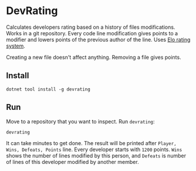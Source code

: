 # DevRating

Calculates developers rating based on a history of files modifications. Works in a git repository. Every code line modification gives points to a modifier and lowers points of the previous author of the line. Uses [Elo rating system](https://en.wikipedia.org/wiki/Elo_rating_system).

Creating a new file doesn't affect anything. Removing a file gives points.

## Install

```Batchfile
dotnet tool install -g devrating
```

## Run
Move to a repository that you want to inspect. Run `devrating`:

```Batchfile
devrating
```

It can take minutes to get done. The result will be printed after `Player, Wins, Defeats, Points` line. Every developer starts with `1200` points. `Wins` shows the number of lines modified by this person, and `Defeats` is number of lines of this developer modified by another member.
